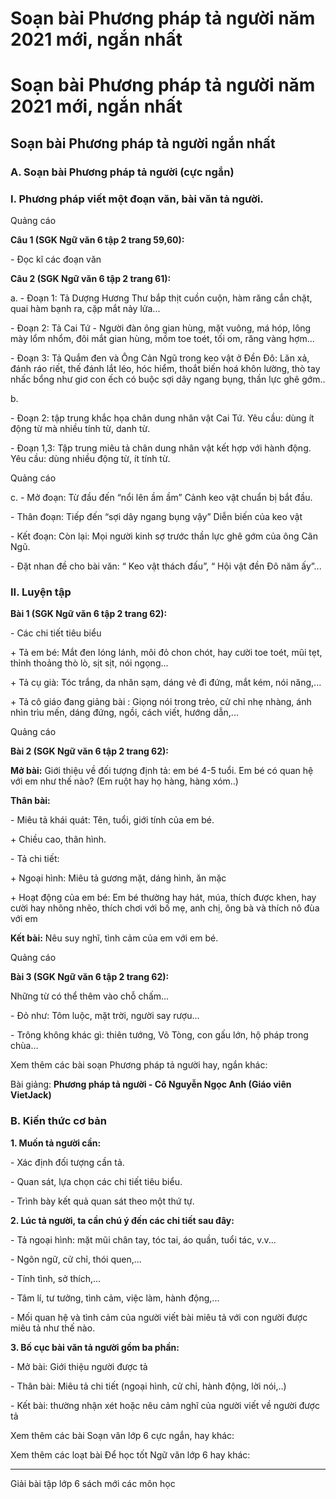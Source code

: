 # Soạn bài Phương pháp tả người năm 2021 mới, ngắn nhất

# Soạn bài Phương pháp tả người năm 2021 mới, ngắn nhất

## Soạn bài Phương pháp tả người ngắn nhất

### **A. Soạn bài Phương pháp tả người (cực ngắn)**

### I. Phương pháp viết một đoạn văn, bài văn tả người.

Quảng cáo

**Câu 1 (SGK Ngữ văn 6 tập 2 trang 59,60):**

\- Đọc kĩ các đoạn văn 

**Câu 2 (SGK Ngữ văn 6 tập 2 trang 61):**

a. - Đoạn 1: Tả Dượng Hương Thư bắp thịt cuồn cuộn, hàm răng cắn chặt, quai hàm bạnh ra, cặp mắt nảy lửa...

\- Đoạn 2: Tả Cai Tứ - Người đàn ông gian hùng, mặt vuông, má hóp, lông mày lổm nhổm, đôi mắt gian hùng, mồm toe toét, tối om, răng vàng hợm...

\- Đoạn 3: Tả Quắm đen và Ông Cản Ngũ trong keo vật ở Đền Đô: Lăn xả, đánh ráo riết, thế đánh lắt léo, hóc hiểm, thoắt biến hoá khôn lường, thò tay nhấc bổng như giơ con ếch có buộc sợi dây ngang bụng, thần lực ghê gớm..

b.

\- Đoạn 2: tập trung khắc họa chân dung nhân vật Cai Tứ. Yêu cầu: dùng ít động từ mà nhiều tính từ, danh từ.

\- Đoạn 1,3: Tập trung miêu tả chân dung nhân vật kết hợp với hành động. Yêu cầu: dùng nhiều động từ, ít tính từ.

Quảng cáo

c. - Mở đoạn: Từ đầu đến “nổi lên ầm ầm” Cảnh keo vật chuẩn bị bắt đầu.

\- Thân đoạn: Tiếp đến “sợi dây ngang bụng vậy” Diễn biến của keo vật

\- Kết đoạn: Còn lại: Mọi người kinh sợ trước thần lực ghê gớm của ông Cãn Ngũ.

\- Đặt nhan đề cho bài văn: “ Keo vật thách đấu”, “ Hội vật đền Đô năm ấy”...

### II. Luyện tập 

**Bài 1 (SGK Ngữ văn 6 tập 2 trang 62):**

\- Các chi tiết tiêu biểu 

\+ Tả em bé: Mắt đen lóng lánh, môi đỏ chon chót, hay cười toe toét, mũi tẹt, thỉnh thoảng thò lò, sịt sịt, nói ngọng...

\+ Tả cụ già: Tóc trắng, da nhăn sạm, dáng vẻ đi đứng, mắt kém, nói năng,...

\+ Tả cô giáo đang giảng bài : Giọng nói trong trẻo, cử chỉ nhẹ nhàng, ánh nhìn trìu mến, dáng đứng, ngồi, cách viết, hướng dẫn,...

Quảng cáo

**Bài 2 (SGK Ngữ văn 6 tập 2 trang 62):**

**Mở bài:** Giới thiệu về đối tượng định tả: em bé 4-5 tuổi. Em bé có quan hệ với em như thế nào? (Em ruột hay họ hàng, hàng xóm..)

**Thân bài:**

\- Miêu tả khái quát: Tên, tuổi, giới tính của em bé.

\+ Chiều cao, thân hình.

\- Tả chi tiết:

\+ Ngoại hình: Miêu tả gương mặt, dáng hình, ăn mặc

\+ Hoạt động của em bé: Em bé thường hay hát, múa, thích được khen, hay cười hay nhõng nhẽo, thích chơi với bố mẹ, anh chị, ông bà và thích nô đùa với em

**Kết bài:** Nêu suy nghĩ, tình cảm của em với em bé.

Quảng cáo

**Bài 3 (SGK Ngữ văn 6 tập 2 trang 62):**

Những từ có thể thêm vào chỗ chấm...

\- Đỏ như: Tôm luộc, mặt trời, người say rượu...

\- Trông không khác gì: thiên tướng, Võ Tòng, con gấu lớn, hộ pháp trong chùa…

Xem thêm các bài soạn Phương pháp tả người hay, ngắn khác:

Bài giảng: **Phương pháp tả người - Cô Nguyễn Ngọc Anh (Giáo viên VietJack)**

### **B. Kiến thức cơ bản**

**1\. Muốn tả người cần:**

\- Xác định đối tượng cần tả.

\- Quan sát, lựa chọn các chi tiết tiêu biểu.

\- Trình bày kết quả quan sát theo một thứ tự.

**2\. Lúc tả người, ta cần chú ý đến các chi tiết sau đây:**

\- Tả ngoại hình: mặt mũi chân tay, tóc tai, áo quần, tuổi tác, v.v...

\- Ngôn ngữ, cử chỉ, thói quen,...

\- Tính tình, sở thích,...

\- Tâm lí, tư tưởng, tình cảm, việc làm, hành động,...

\- Mối quan hệ và tình cảm của người viết bài miêu tả với con người được miêu tả như thế nào.

**3\. Bố cục bài văn tả người gồm ba phần:**

\- Mở bài: Giới thiệu người được tả

\- Thân bài: Miêu tả chi tiết (ngoại hình, cử chỉ, hành động, lời nói,..)

\- Kết bài: thường nhận xét hoặc nêu cảm nghĩ của người viết về người được tả

Xem thêm các bài Soạn văn lớp 6 cực ngắn, hay khác:

Xem thêm các loạt bài Để học tốt Ngữ văn lớp 6 hay khác:

* * *

Giải bài tập lớp 6 sách mới các môn học
